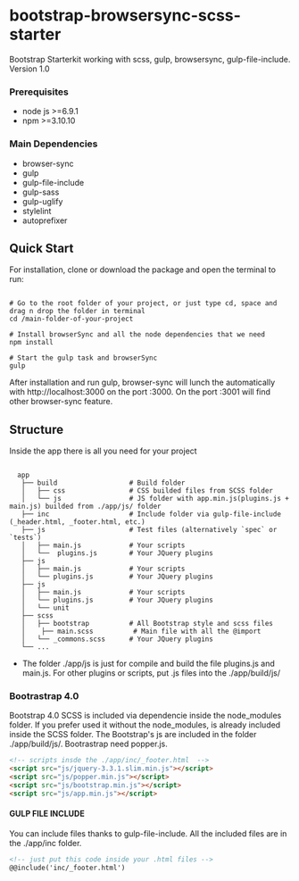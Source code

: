 # bootstrap-browsersync-scss-starter
Bootstrap Starterkit working with scss, gulp, browsersync, gulp-file-include. Version 1.0

### Prerequisites
* node js >=6.9.1
* npm >=3.10.10

### Main Dependencies
* browser-sync
* gulp
* gulp-file-include
* gulp-sass
* gulp-uglify
* stylelint
* autoprefixer

## Quick Start
For installation, clone or download the package and open the terminal to run:
```shell

# Go to the root folder of your project, or just type cd, space and drag n drop the folder in terminal
cd /main-folder-of-your-project

# Install browserSync and all the node dependencies that we need
npm install

# Start the gulp task and browserSync
gulp
```
After installation and run gulp, browser-sync will lunch the automatically with http://localhost:3000 on the port :3000. On the port :3001 will find other browser-sync feature.

## Structure
Inside the app there is all you need for your project
```shell

  app
   ├── build                  # Build folder
   │   ├── css                # CSS builded files from SCSS folder
   │   └── js                 # JS folder with app.min.js(plugins.js + main.js) builded from ./app/js/ folder
   ├── inc                    # Include folder via gulp-file-include (_header.html, _footer.html, etc.)
   ├── js                     # Test files (alternatively `spec` or `tests`)
   │   ├── main.js            # Your scripts
   │   └──  plugins.js        # Your JQuery plugins
   ├── js                     
   │   ├── main.js            # Your scripts
   │   └── plugins.js         # Your JQuery plugins
   ├── js                     
   │   ├── main.js            # Your scripts
   │   └── plugins.js         # Your JQuery plugins
   │   └── unit               
   ├── scss                     
   │   ├── bootstrap          # All Bootstrap style and scss files
   │    ├── main.scss          # Main file with all the @import      
   │   └── _commons.scss      # Your JQuery plugins
   └── ...

```

* The folder ./app/js is just for compile and build the file plugins.js and main.js. For other plugins or scripts, put .js files into the ./app/build/js/

### Bootrastrap 4.0
Bootstrap 4.0 SCSS is included via dependencie inside the node_modules folder. If you prefer used it without the node_modules, is already included inside the SCSS folder. The Bootstrap's js are included in the folder ./app/build/js/. Bootrastrap need popper.js.

``` html
<!-- scripts insde the ./app/inc/_footer.html  -->
<script src="js/jquery-3.3.1.slim.min.js"></script>
<script src="js/popper.min.js"></script>
<script src="js/bootstrap.min.js"></script>
<script src="js/app.min.js"></script>
```

#### GULP FILE INCLUDE
You can include files thanks to gulp-file-include. All the included files are in the ./app/inc folder.
``` html
<!-- just put this code inside your .html files -->
@@include('inc/_footer.html')
```
